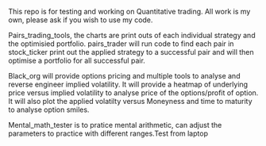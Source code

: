 This repo is for testing and working on Quantitative trading.
All work is my own, please ask if you wish to use my code.

Pairs_trading_tools, the charts are print outs of each individual strategy and the optimisied portfolio.
pairs_trader will run code to find each pair in stock_ticker print out the applied strategy to a successful pair 
and will then optimise a portfolio for all successful pair.

Black_org will provide options pricing and multiple tools to analyse and reverse engineer implied volatility.
It will provide a heatmap of underlying price versus implied volatility to analyse price of the options/profit of option.
It will also plot the applied volatilty versus Moneyness and time to maturity to analyse option smiles.

Mental_math_tester is to pratice mental arithmetic, can adjust the parameters to practice with different ranges.T e s t   f r o m   l a p t o p  
 